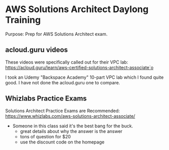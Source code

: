 # AWS Solutions Architect Daylong Training

Purpose: Prep for AWS Solutions Architect exam.


## acloud.guru videos

These videos were specifically called out for their VPC lab: https://acloud.guru/learn/aws-certified-solutions-architect-associate`o

I took an Udemy "Backspace Academy" 10-part VPC lab which I found quite good. I have not done the acloud.guru one to compare.

## Whizlabs Practice Exams

Solutions Architect Practice Exams are Recommended: https://www.whizlabs.com/aws-solutions-architect-associate/

- Someone in this class said it's the best bang for the buck.
  - great details about why the answer is the answer
  - tons of question for $20
  - use the discount code on the homepage

